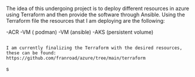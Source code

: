 
The idea of this undergoing project is to deploy different resources in azure using Terraform and then provide the software through Ansible.
Using the Terraform file the resources that I am deploying are the following:

-ACR
-VM ( podman)
-VM (ansible)
-AKS (persistent volume)
```#0969DA python

I am currently finalizing the Terraform with the desired resources, these can be found: https://github.com/franroad/azure/tree/main/terraform
````

s
